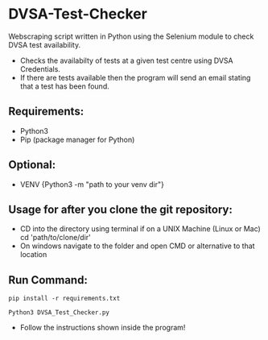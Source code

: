 # DVSA-Test-Checker
Webscraping script written in Python using the Selenium module to check DVSA test availability.  
- Checks the availabilty of tests at a given test centre using DVSA Credentials.
- If there are tests available then the program will send an email stating that a test has been found.  
  
## Requirements:  
 - Python3  
 - Pip (package manager for Python)  
  
## Optional:  
 - VENV {Python3 -m "path to your venv dir"}  

## Usage for after you clone the git repository:  
 - CD into the directory using terminal if on a UNIX Machine (Linux or Mac)  
    cd 'path/to/clone/dir'
 - On windows navigate to the folder and open CMD or alternative to that location

## Run Command:  
    pip install -r requirements.txt  
  
    Python3 DVSA_Test_Checker.py  

 - Follow the instructions shown inside the program!
